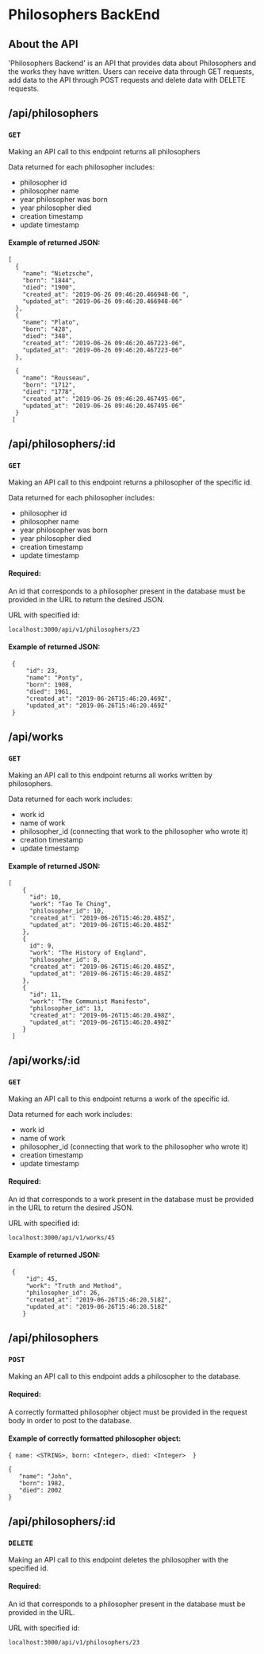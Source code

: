 # Philosophers BackEnd

## About the API

'Philosophers Backend' is an API that provides data about Philosophers and the works they have written. Users can receive data through GET requests, add data to the API through POST requests and delete data with DELETE requests.

## /api/philosophers

### **`GET`**

Making an API call to this endpoint returns all philosophers

Data returned for each philosopher includes:

* philosopher id
* philosopher name
* year philosopher was born
* year philosopher died
* creation timestamp
* update timestamp

#### Example of returned JSON:

```
[
  {
    "name": "Nietzsche",
    "born": "1844",
    "died": "1900",
    "created_at": "2019-06-26 09:46:20.466948-06 ",
    "updated_at": "2019-06-26 09:46:20.466948-06"
  },
  {
    "name": "Plato",
    "born": "428",
    "died": "348",
    "created_at": "2019-06-26 09:46:20.467223-06",
    "updated_at": "2019-06-26 09:46:20.467223-06"
  },
  
  {
    "name": "Rousseau",
    "born": "1712",
    "died": "1778",
    "created_at": "2019-06-26 09:46:20.467495-06",
    "updated_at": "2019-06-26 09:46:20.467495-06"
  }
 ]
  ```
  
## /api/philosophers/:id

### **`GET`**

Making an API call to this endpoint returns a philosopher of the specific id. 

Data returned for each philosopher includes:

* philosopher id
* philosopher name
* year philosopher was born
* year philosopher died
* creation timestamp
* update timestamp

#### Required:
An id that corresponds to a philosopher present in the database must be provided in the URL to return the desired JSON.

URL with specified id:

`localhost:3000/api/v1/philosophers/23`

#### Example of returned JSON:

```
 {
     "id": 23,
     "name": "Ponty",
     "born": 1908,
     "died": 1961,
     "created_at": "2019-06-26T15:46:20.469Z",
     "updated_at": "2019-06-26T15:46:20.469Z"
 }
```

## /api/works

### **`GET`**

Making an API call to this endpoint returns all works written by philosophers.

Data returned for each work includes:

* work id
* name of work
* philosopher_id (connecting that work to the philosopher who wrote it)
* creation timestamp
* update timestamp

#### Example of returned JSON:

```
[
    {
      "id": 10,
      "work": "Tao Te Ching",
      "philosopher_id": 10,
      "created_at": "2019-06-26T15:46:20.485Z",
      "updated_at": "2019-06-26T15:46:20.485Z"
    },
    {
      id": 9,
      "work": "The History of England",
      "philosopher_id": 8,
      "created_at": "2019-06-26T15:46:20.485Z",
      "updated_at": "2019-06-26T15:46:20.485Z"
    },
    {
      "id": 11,
      "work": "The Communist Manifesto",
      "philosopher_id": 13,
      "created_at": "2019-06-26T15:46:20.498Z",
      "updated_at": "2019-06-26T15:46:20.498Z"
    }
 ]
  ```
## /api/works/:id

### **`GET`**

Making an API call to this endpoint returns a work of the specific id. 

Data returned for each work includes:

* work id
* name of work
* philosopher_id (connecting that work to the philosopher who wrote it)
* creation timestamp
* update timestamp

#### Required:
An id that corresponds to a work present in the database must be provided in the URL to return the desired JSON.

URL with specified id:

`localhost:3000/api/v1/works/45`

#### Example of returned JSON:

```
 {
     "id": 45,
     "work": "Truth and Method",
     "philosopher_id": 26,
     "created_at": "2019-06-26T15:46:20.518Z",
     "updated_at": "2019-06-26T15:46:20.518Z"
    }
```

## /api/philosophers

### **`POST`**

Making an API call to this endpoint adds a philosopher to the database. 

#### Required:
A correctly formatted philosopher object must be provided in the request body in order to post to the database.

#### Example of correctly formatted philosopher object:
```
{ name: <STRING>, born: <Integer>, died: <Integer>  }
```

```
{
   "name": "John",
   "born": 1982,
   "died": 2002
}
```

## /api/philosophers/:id

### **`DELETE`**

Making an API call to this endpoint deletes the philosopher with the specified id. 

#### Required:
An id that corresponds to a philosopher present in the database must be provided in the URL.

URL with specified id:

`localhost:3000/api/v1/philosophers/23`

